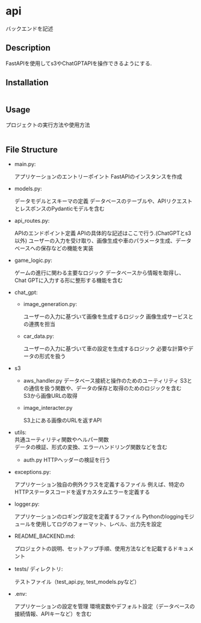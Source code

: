 # api
バックエンドを記述

## Description
FastAPIを使用してs3やChatGPTAPIを操作できるようにする.

## Installation

```bash

```

## Usage
プロジェクトの実行方法や使用方法

```bash

```

## File Structure

- main.py:

    アプリケーションのエントリーポイント
    FastAPIのインスタンスを作成

- models.py:

    データモデルとスキーマの定義
    データベースのテーブルや、APIリクエストとレスポンスのPydanticモデルを含む

- api_routes.py:

    APIのエンドポイント定義
    APIの具体的な記述はここで行う.(ChatGPTとs3以外)
    ユーザーの入力を受け取り、画像生成や車のパラメータ生成、データベースへの保存などの機能を実装

- game_logic.py:

    ゲームの進行に関わる主要なロジック
    データベースから情報を取得し、Chat GPTに入力する形に整形する機能を含む

- chat_gpt:
  
  - image_generation.py:

      ユーザーの入力に基づいて画像を生成するロジック
      画像生成サービスとの連携を担当

  - car_data.py:

      ユーザーの入力に基づいて車の設定を生成するロジック
      必要な計算やデータの形式を扱う


- s3
  - aws_handler.py
      データベース接続と操作のためのユーティリティ
      S3との通信を扱う関数や、データの保存と取得のためのロジックを含む      
      S3から画像URLの取得

  - image_interacter.py
      
      S3上にある画像のURLを返すAPI

- utils:  
    共通ユーティリティ関数やヘルパー関数  
    データの検証、形式の変換、エラーハンドリング関数などを含む
  - auth.py
    HTTPヘッダーの検証を行う

- exceptions.py:
  
    アプリケーション独自の例外クラスを定義するファイル
    例えば、特定のHTTPステータスコードを返すカスタムエラーを定義する

- logger.py:
  
    アプリケーションのロギング設定を定義するファイル
    Pythonのloggingモジュールを使用してログのフォーマット、レベル、出力先を設定

- README_BACKEND.md:
  
    プロジェクトの説明、セットアップ手順、使用方法などを記載するドキュメント


- tests/ ディレクトリ:
  
    テストファイル（test_api.py, test_models.pyなど）

- .env:
  
    アプリケーションの設定を管理
    環境変数やデフォルト設定（データベースの接続情報、APIキーなど）を含む